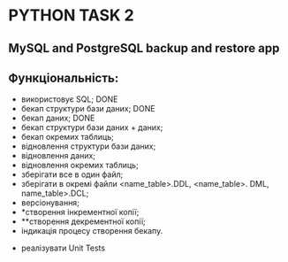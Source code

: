 # PYTHON TASK 2
## MySQL and PostgreSQL backup and restore app

## Функціональність:
- використовує SQL; DONE
- бекап структури бази даних; DONE
- бекап даних; DONE
- бекап структури бази даних + даних;
- бекап окремих таблиць;
- відновлення структури бази даних;
- відновлення даних;
- відновлення окремих таблиць;
- зберігати все в один файл;
- зберігати в окремі файли <name_table>.DDL, <name_table>. DML, name_table>.DCL;
- версіонування;
- *створення інкрементної копії;
- **створення декрементної копії;
- індикація процесу створення бекапу.
* реалізувати Unit Tests